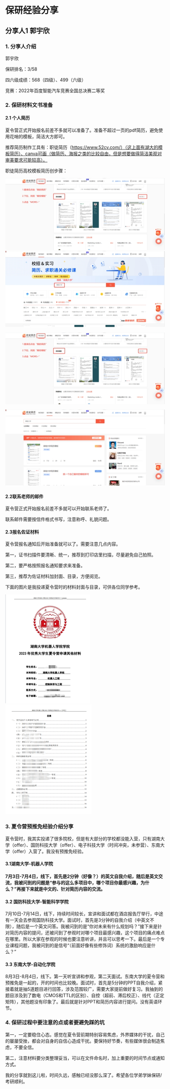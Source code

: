 # 保研经验分享

## 分享人1 郭宇欣

### **1.** 分享人介绍

郭宇欣

保研排名：3/58

四六级成绩：568（四级）、499（六级）

竞赛：2022年百度智能汽车竞赛全国总决赛二等奖

### **2.** 保研材料文书准备

#### 2.1 个人简历

夏令营正式开始报名前差不多就可以准备了。准备不超过一页的pdf简历，避免使用花哨的模板，简洁大方即可。

推荐简历制作工具有：职徒简历（https://www.52cv.com/）（这上面有湖大的模板简历）、canva可画（做简历、海报之类的比较自由，但是想要做得简洁美观对审美要求可能较高）。

职徒简历高校模板简历创步骤：

<img src="../../src/img/保研经验分享/20-郭宇欣/wps1.jpg">

<img src="../../src/img/保研经验分享/20-郭宇欣/wps2.jpg">

![Fig.1](../../src/img/保研经验分享/20-郭宇欣/wps1.jpg)

<img src="..\..\src\img\保研经验分享\20-郭宇欣\wps3.jpg">

#### 2.2联系老师的邮件

夏令营正式开始报名前差不多就可以开始联系老师了。

联系邮件需要按信件格式书写，注意称呼、礼貌问题。

#### 2.3报名佐证材料

夏令营报名通知后开始准备就可以了。需要注意几点内容。

第一，证书扫描件要清晰、统一，推荐到打印店里扫描，尽量避免自己拍照。

第二，要严格按照报名通知要求来准备。

第三，推荐为佐证材料加封面、目录，方便阅览。

下面的图片是我投递夏令营时的材料封面与目录，可供各位同学参考。

<img src="..\..\src\img\保研经验分享\20-郭宇欣\wps4.jpg">

<img src="..\..\src\img\保研经验分享\20-郭宇欣\wps5.jpg">

### 3. 夏令营预推免经验介绍分享

​	夏令营时，我其实投递了很多院校，但是有大部分的学校都没能入营，只有湖南大学（offer）、国防科技大学（offer）、电子科技大学（时间冲突，未参营）、东南大学（offer）入营了。我没有预推免经验。

#### 3.1湖南大学-机器人学院

#### 7月3日-7月4日，线下，首先是2分钟（好像？）的英文自我介绍，随后是英文交流，我被问到的问题是“参与的这么多项目中，哪个项目你最感兴趣，为什么？”再接下来就是中文的、针对简历内容的交流。

#### 3.2 国防科技大学-智能科学学院

7月10日-7月14日，线下，持续时间较长，宣讲和面试都在酒店报告厅举行，中途有一天会去参观国防科技大学。面试时，首先是3分钟的自我介绍（中英文不限），随后是一个英文问答。我被问到的是“你对未来有什么规划吗？”接下来是针对简历内容的提问，还被问到了参观时对哪个项目最感兴趣，这个项目的痛点难点在哪里。所以大家在参观的时候也要注意听讲，并且可以思考一下。最后是一个专业课程问题，我被问到的是信号“（前面好像有些修饰词）系统的激励响应是什么？”

#### 3.3 东南大学-自动化学院

8月3日-8月4日，线下。第一天听宣讲和参观，第二天面试。东南大学的夏令营和预推免是一起的，开的时间也比较晚。面试时，首先是5分钟的PPT自我介绍，紧接着就是抽5道题目进行回答，涉及范围较广，需要大家提前做好复习。我抽到的题目涉及到了数电（CMOS和TTL的区别）、自控（超前、滞后校正）、线代（正定矩阵），其他题没有印象了。最后就是针对PPT和简历内容进行提问。没有英语环节。

### **4.** 保研过程中要注意的点或者要避免踩的坑

第一，一定要稳住心态。感觉在夏令营前期特别容易焦虑，外界媒体的干扰，自己的屡屡受挫，都会对自身的自信心造成干扰。要保持好节奏，有些媒体很会制造焦虑，不要全信。

第二，注意材料要分类整理妥当，可以在文件命名时，加上重要的时间节点或通知方式。

我的分享就到这儿啦，时间久远，感触已经没那么深了。希望各位学弟学妹保研/考研顺利。